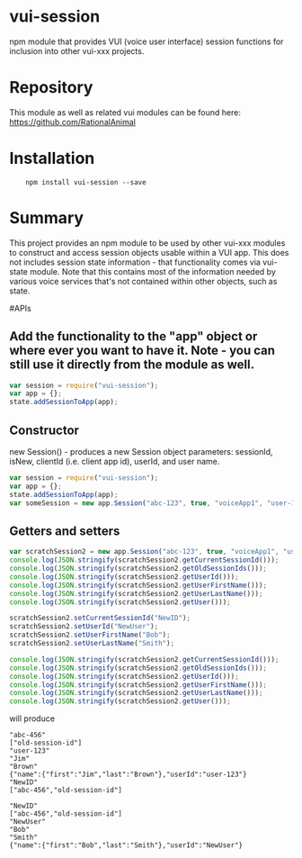 # vui-session

npm module that provides VUI (voice user interface) session functions for
inclusion into other vui-xxx projects.

# Repository
This module as well as related vui modules can be found here:
https://github.com/RationalAnimal

# Installation

```shell
	npm install vui-session --save
```

# Summary

This project provides an npm module to be used by other vui-xxx modules to
construct and access session objects usable within a VUI app. This does not
includes session state information - that functionality comes via vui-state
module.  Note that this contains most of the information needed by various
voice services that's not contained within other objects, such as state.

#APIs

## Add the functionality to the "app" object or where ever you want to have it. Note - you can still use it directly from the module as well.

````javascript
var session = require("vui-session");
var app = {};
state.addSessionToApp(app);
````

## Constructor

new Session() - produces a new Session object
parameters: sessionId, isNew, clientId (i.e. client app id), userId, and user name.

````javascript
var session = require("vui-session");
var app = {};
state.addSessionToApp(app);
var someSession = new app.Session("abc-123", true, "voiceApp1", "user-123", {"firstName": "Jim", "lastName": "Brown"});
````

## Getters and setters

````javascript
var scratchSession2 = new app.Session("abc-123", true, "voiceApp1", "user-123", {"firstName": "Jim", "lastName": "Brown"});
console.log(JSON.stringify(scratchSession2.getCurrentSessionId()));
console.log(JSON.stringify(scratchSession2.getOldSessionIds()));
console.log(JSON.stringify(scratchSession2.getUserId()));
console.log(JSON.stringify(scratchSession2.getUserFirstName()));
console.log(JSON.stringify(scratchSession2.getUserLastName()));
console.log(JSON.stringify(scratchSession2.getUser()));

scratchSession2.setCurrentSessionId("NewID");
scratchSession2.setUserId("NewUser");
scratchSession2.setUserFirstName("Bob");
scratchSession2.setUserLastName("Smith");

console.log(JSON.stringify(scratchSession2.getCurrentSessionId()));
console.log(JSON.stringify(scratchSession2.getOldSessionIds()));
console.log(JSON.stringify(scratchSession2.getUserId()));
console.log(JSON.stringify(scratchSession2.getUserFirstName()));
console.log(JSON.stringify(scratchSession2.getUserLastName()));
console.log(JSON.stringify(scratchSession2.getUser()));
````

will produce

````shell
"abc-456"
["old-session-id"]
"user-123"
"Jim"
"Brown"
{"name":{"first":"Jim","last":"Brown"},"userId":"user-123"}
"NewID"
["abc-456","old-session-id"]

"NewID"
["abc-456","old-session-id"]
"NewUser"
"Bob"
"Smith"
{"name":{"first":"Bob","last":"Smith"},"userId":"NewUser"}
````
